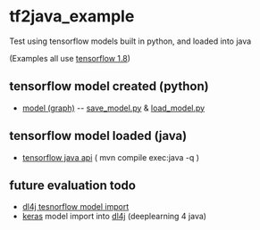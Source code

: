 # tf2java_example

Test using tensorflow models built in python, and loaded into java  

(Examples all use [tensorflow 1.8](https://www.tensorflow.org/api_docs/))

## tensorflow model created (python)

* [model (graph)](model/linear) -- [save_model.py](python/save_model.py) & [load_model.py](load_model.py)


## tensorflow model loaded (java)

* [tensorflow java api](java/tensorflow)  ( mvn compile exec:java -q )


## future evaluation todo

* [dl4j tesnorflow model import](https://jaxenter.com/migrate-tensorflow-deeplearning4j-144058.html)
* [keras](https://keras.io/) model import into [dl4j](https://deeplearning4j.org/model-import-keras) (deeplearning 4 java)




